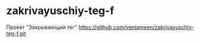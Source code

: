 # zakrivayuschiy-teg-f
Проект "Закрывающий тег"
https://github.com/veniameen/zakrivayuschiy-teg-f.git
